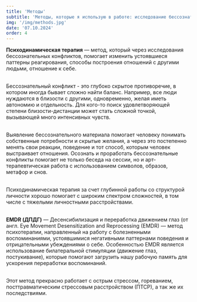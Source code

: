 ```yaml
---
title: 'Методы'
subtitle: 'Методы, которые я использую в работе: исследование бессознательных конфликтов, арт-терапия с использованием символов и метафор...'
img: '/img/methods.jpg'
date: '07.10.2024'
order: 4
---
```


**Психодинамическая терапия** — метод, который через исследования бессознательных конфликтов, помогает изменить устоявшиеся паттерны реагирования, способы построения отношений с другими людьми, отношение к себе.<br/><br/>

Бессознательный конфликт - это глубоко скрытое противоречие, в котором иногда бывает сложно найти баланс. Например, все люди нуждаются в близости с другими, одновременно, желая иметь автономию и отдельность. Для кого-то поиск удовлетворяющей степени близости-дистанции может стать сложной точкой, вызывающей много интенсивных чувств.<br/><br/>

Выявление бессознательного материала помогает человеку понимать собственные потребности и скрытые желания, а через это постепенно менять свои реакции, поведение и тот способ, которым человек выстраивает отношения.
Осознать и проработать бессознательные конфликты помогает не только беседа на сессии, но и арт-терапевтическая работа с использованием символов, образов, метафор и снов.<br/><br/>

Психодинамическая терапия за счет глубинной работы со структурой личности хорошо помогает с широким спектром сложностей, в том числе с тяжелыми личностными расстройствами.<br/><br/>

**EMDR (ДПДГ)** — Десенсибилизация и переработка движением глаз (от англ. Eye Movement Desensitization and Reprocessing (EMDR) — метод психотерапии, направленный на работу с болезненными воспоминаниями, устоявшимися негативными паттернами поведения и отрицательными убеждениями о себе. Особенностью EMDR является использование билатеральной стимуляции (движение глаз, постукивание), которые помогают загрузить нашу рабочую память для ускорения переработки воспоминаний.<br/><br/>

Этот метод прекрасно работает с острым стрессом, гореванием, посттравматическим стрессовым расстройством (ПТСР), а так же их последствиями.


